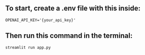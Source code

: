 ## To start, create a .env file with this inside:
```
OPENAI_API_KEY='{your_api_key}'
```

## Then run this command in the terminal:
```
streamlit run app.py
```
